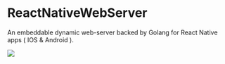 # ReactNativeWebServer
An embeddable dynamic web-server backed by Golang for React Native apps ( IOS & Android ).

![](https://s3.amazonaws.com/battousai/ReactNativeWebServer.gif)

